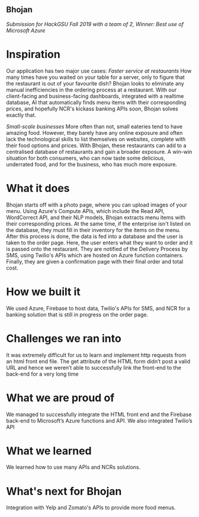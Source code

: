 ## Bhojan
_Submission for HackGSU Fall 2019 with a team of 2, Winner: Best use of Microsoft Azure_
# Inspiration
Our application has two major use cases: 
_Faster service at restaurants_
How many times have you waited on your table for a server, only to figure that the restaurant is out of your favourite dish? Bhojan looks to eliminate any manual inefficiencies in the ordering process at a restaurant. With our client-facing and business-facing dashboards, integrated with a realtime database, AI that automatically finds menu items with their corresponding prices, and hopefully NCR's kickass banking APIs soon, Bhojan solves exactly that.

_Small-scale businesses_
More often than not, small eateries tend to have amazing food. However, they barely have any online exposure and often lack the technological skills to list themselves on websites, complete with their food options and prices. With Bhojan, these restaurants can add to a centralised database of restaurants and gain a broader exposure. A win-win situation for both consumers, who can now taste some delicious, underrated food, and for the business, who has much more exposure.

# What it does
Bhojan starts off with a photo page, where you can upload images of your menu. Using Azure's Compute APIs, which include the Read API, WordCorrect API, and their NLP models, Bhojan extracts menu items with their corresponding prices. At the same time, if the enterprise isn't listed on the database, they must fill in their inventory for the items on the menu. After this process is done, the data is fed into a database and the user is taken to the order page. Here, the user enters what they want to order and it is passed onto the restaurant. They are notified of the Delivery Process by SMS, using Twilio's APIs which are hosted on Azure function containers. Finally, they are given a confirmation page with their final order and total cost.

# How we built it
We used Azure, Firebase to host data, Twilio's APIs for SMS, and NCR for a banking solution that is still in progress on the order page.

# Challenges we ran into
It was extremely difficult for us to learn and implement http requests from an html front end file. The get attribute of the HTML form didn’t post a valid URL and hence we weren’t able to successfully link the front-end to the back-end for a very long time

# What we are proud of
We managed to successfully integrate the HTML front end and the Firebase back-end to Microsoft’s Azure functions and API. We also integrated Twilio’s API

# What we learned
We learned how to use many APIs and NCRs solutions.

# What's next for Bhojan
Integration with Yelp and Zomato's APIs to provide more food menus.
